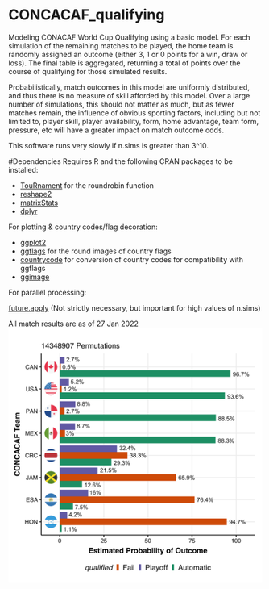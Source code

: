 # CONCACAF_qualifying
Modeling CONACAF World Cup Qualifying using a basic model.
For each simulation of the remaining matches to be played, the home team is randomly assigned an outcome (either 3, 1 or 0 points for a win, draw or loss). The final table is aggregated, returning a total of points over the course of qualifying for those simulated results.

Probabilistically, match outcomes in this model are uniformly distributed, and thus there is no measure of skill afforded by this model. Over a large number of simulations, this should not matter as much, but as fewer matches remain, the influence of obvious sporting factors, including but not limited to, player skill, player availability, form, home advantage, team form, pressure, etc will have a greater impact on match outcome odds.

This software runs very slowly if n.sims is greater than 3^10. 

#Dependencies
Requires R and the following CRAN packages to be installed:

* [TouRnament](https://cran.r-project.org/web/packages/TouRnament) for the roundrobin function
* [reshape2](https://cran.r-project.org/web/packages/reshape2)
* [matrixStats](https://cran.r-project.org/web/packages/matrixStats)
* [dplyr](https://cran.r-project.org/web/packages/dplyr)

For plotting & country codes/flag decoration:

* [ggplot2](https://cran.r-project.org/web/packages/ggplot2)
* [ggflags](https://github.com/jimjam-slam/ggflags) for the round images of country flags
* [countrycode](https://cran.r-project.org/web/packages/countrycode) for conversion of country codes for compatibility with ggflags
* [ggimage](https://cran.r-project.org/web/packages/ggimage)

For parallel processing:

[future.apply](https://cran.r-project.org/web/packages/future.apply/) (Not strictly necessary, but important for high values of n.sims) 


All match results are as of 27 Jan 2022
![As of 27 Jan 2022:](Concacaf.png)

